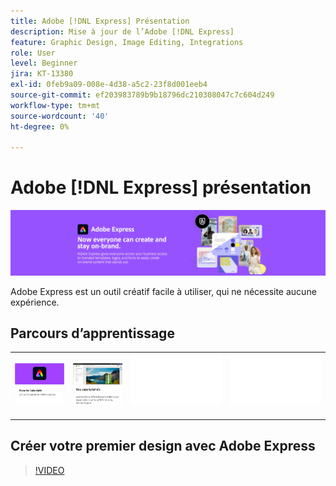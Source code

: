 ```yaml
---
title: Adobe [!DNL Express] Présentation
description: Mise à jour de l’Adobe [!DNL Express]
feature: Graphic Design, Image Editing, Integrations
role: User
level: Beginner
jira: KT-13380
exl-id: 0feb9a09-008e-4d38-a5c2-23f8d001eeb4
source-git-commit: ef203983789b9b18796dc210308047c7c604d249
workflow-type: tm+mt
source-wordcount: '40'
ht-degree: 0%

---
```


# Adobe [!DNL Express] présentation

![Express Hero Image](../assets/Express.png)

Adobe Express est un outil créatif facile à utiliser, qui ne nécessite aucune expérience.

## Parcours d’apprentissage

<table style="table-layout:fixed">
<tr>
   <td>
      <a href="overview-express-how-to.md">
         <img alt="Adobe Express des Tutorials pratiques" src="assets/how-to-tutorials.png" />
      </a>
  </td>
  <td>
      <a href="overview-express-use-case-tutorials.md">
         <img alt="Adobe Express - tutoriels de cas d’utilisation" src="assets/use-case-tutorials.png" />
      </a>
   </td>
   <td>
    <img alt="Espaceur" src="../assets/Whitespacer.png" />
    <div>
    <br>
  </td>
  <td>
    <img alt="Espaceur" src="../assets/Whitespacer.png" />
    <div>
    <br>
  </td>
</tr>
</table>

## Créer votre premier design avec Adobe Express

>[!VIDEO](https://video.tv.adobe.com/v/3420225?quality=12&learn=on&hidetitle=true)